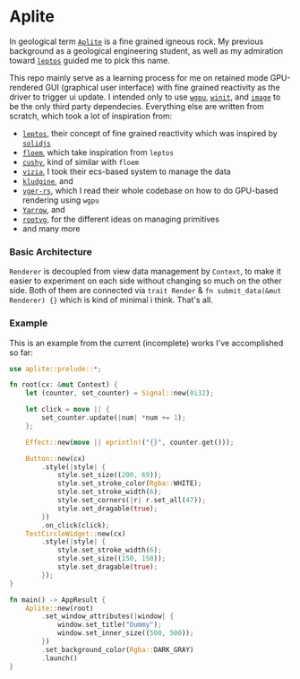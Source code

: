 # Aplite
In geological term [`Aplite`](https://en.wikipedia.org/wiki/Aplite) is a fine grained igneous rock.
My previous background as a geological engineering student, as well as my admiration toward [`leptos`](https://github.com/leptos-rs/leptos) guided me to pick this name.

This repo mainly serve as a learning process for me on retained mode GPU-rendered GUI (graphical user interface) with fine grained reactivity as the driver to trigger ui update.
I intended only to use [`wgpu`](https://github.com/gfx-rs/wgpu), [`winit`](https://github.com/rust-windowing/winit), and [`image`](https://github.com/image-rs/image) to be the only third party dependecies.
Everything else are written from scratch, which took a lot of inspiration from:
- [`leptos`](https://github.com/leptos-rs/leptos), their concept of fine grained reactivity which was inspired by [`solidjs`](https://github.com/solidjs/solid)
- [`floem`](https://github.com/lapce/floem), which take inspiration from `leptos`
- [`cushy`](https://github.com/khonsulabs/cushy), kind of similar with `floem`
- [`vizia`](https://github.com/vizia/vizia), I took their ecs-based system to manage the data
- [`kludgine`](https://github.com/khonsulabs/kludgine), and
- [`vger-rs`](https://github.com/audulus/vger-rs), which I read their whole codebase on how to do GPU-based rendering using `wgpu`
- [`Yarrow`](https://github.com/MeadowlarkDAW/Yarrow), and
- [`rootvg`](https://github.com/MeadowlarkDAW/rootvg), for the different ideas on managing primitives
- and many more

### Basic Architecture
`Renderer` is decoupled from view data management by `Context`, to make it easier to experiment on each side without changing so much on the other side.
Both of them are connected via `trait Render` & `fn submit_data(&mut Renderer) {}` which is kind of minimal i think. That's all.

### Example
This is an example from the current (incomplete) works I've accomplished so far:

```rust
use aplite::prelude::*;

fn root(cx: &mut Context) {
    let (counter, set_counter) = Signal::new(0i32);

    let click = move || {
        set_counter.update(|num| *num += 1);
    };

    Effect::new(move || eprintln!("{}", counter.get()));

    Button::new(cx)
        .style(|style| {
            style.set_size((200, 69));
            style.set_stroke_color(Rgba::WHITE);
            style.set_stroke_width(6);
            style.set_corners(|r| r.set_all(47));
            style.set_dragable(true);
        })
        .on_click(click);
    TestCircleWidget::new(cx)
        .style(|style| {
            style.set_stroke_width(6);
            style.set_size((150, 150));
            style.set_dragable(true);
        });
}

fn main() -> AppResult {
    Aplite::new(root)
        .set_window_attributes(|window| {
            window.set_title("Dummy");
            window.set_inner_size((500, 500));
        })
        .set_background_color(Rgba::DARK_GRAY)
        .launch()
}
```
